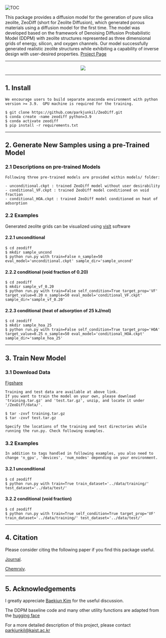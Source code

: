 
![TOC](https://github.com/parkjunkil/ZeoDiff/assets/88761984/6d8f135c-210f-45f4-8ce0-02d9a2e07975)

This package provides a diffusion model for the generation of pure silica zeolite, ZeoDiff (short for Zeolite Diffusion), which generated porous materials using a diffusion model for the first time. The model was developed based on the framework of Denoising Diffusion Probabilistic Model (DDPM) with zeolite structures represented as three dimensional grids of energy, silicon, and oxygen channels. Our model successfully generated realistic zeolite structures while exhibiting a capability of inverse design with user-desired properties. [Project Page](https://parkjunkil.github.io/ZeoDiff/) 


---------------------------------------

<p align="center"><img src=https://github.com/parkjunkil/ZeoDiff/assets/88761984/96ca528b-0525-41d3-ae42-754d562d1cad>


---

## 1. Install

    We encourage users to build separate anaconda environment with python version >= 3.9.  GPU machine is required for the training.
    
    $ git clone https://github.com/parkjunkil/ZeoDiff.git
    $ conda create -name zeodiff python=3.9
    $ conda activate zeodiff
    $ pip install -r requirements.txt

---------------------------------------

## 2. Generate New Samples using a pre-Trained Model

### 2.1 Descriptions on pre-trained Models

    Following three pre-trained models are provided within models/ folder:
    
    - unconditional.ckpt : trained ZeoDiff model without user desirability
    - conditional_VF.ckpt : trained ZeoDiff model conditioned on void fraction
    - conditional_HOA.ckpt : trained ZeoDiff model conditioned on heat of adsorption

### 2.2 Examples

Generated zeolite grids can be visualized using [vislt](https://visit-dav.github.io/visit-website/index.html) software

#### 2.2.1 unconditional

    $ cd zeodiff
    $ mkdir sample_uncond
    $ python run.py with train=False n_sample=50 eval_model='unconditional.ckpt' sample_dir='sample_uncond'

#### 2.2.2 conditional (void fraction of 0.20)
    
    $ cd zeodiff
    $ mkdir sample_vf_0.20
    $ python run.py with train=False self_condition=True target_prop='VF' target_value=0.20 n_sample=50 eval_model='conditional_VF.ckpt' sample_dir='sample_vf_0.20'
    
#### 2.2.3 conditional (heat of adsorption of 25 kJ/mol)

    $ cd zeodiff
    $ mkdir sample_hoa_25
    $ python run.py with train=False self_condition=True target_prop='HOA' target_value=0.25 n_sample=50 eval_model='conditional_HOA.ckpt' sample_dir='sample_hoa_25'

---------------------------------------


## 3. Train New Model
    
### 3.1 Download Data    

[Figshare](https://figshare.com/articles/dataset/ZeoDiff/23538738)

    Training and test data are available at above link.
    If you want to train the model on your own, please download 'training.tar.gz' and 'test.tar.gz', unzip, and locate it under '/ZeoDiff/data/'.
    
    $ tar -zxvf training.tar.gz
    $ tar -zxvf test.tar.gz

    Specify the locations of the training and test directories while running the run.py. Check following examples.

### 3.2 Examples

    In addition to tags handled in following examples, you also need to change 'n_gpu', 'devices', 'num_nodes' depending on your environment.

#### 3.2.1 unconditional
    
    $ cd zeodiff
    $ python run.py with train=True train_dataset='../data/training/' test_dataset='../data/test/'
    
#### 3.2.2 conditional (void fraction)
    
    $ cd zeodiff
    $ python run.py with train=True self_condition=True target_prop='VF' train_dataset='../data/training/' test_dataset='../data/test/'
    
---------------------------------------
    
## 4. Citation

Please consider citing the following paper if you find this package useful.

[Journal](https://pubs.rsc.org/en/content/articlehtml/2024/ta/d3ta06274k).

[Chemrxiv](https://chemrxiv.org/engage/chemrxiv/article-details/64b62833ae3d1a7b0de69d62).

---------------------------------------

## 5. Acknowledgements

I greatly appreciate [Baekjun Kim](https://github.com/good4488) for the useful discussion.

The DDPM baseline code and many other utility functions are adapted from the [hugging face](https://huggingface.co/blog/annotated-diffusion)

For a more detailed description of this project, please contact parkjunkil@kaist.ac.kr
